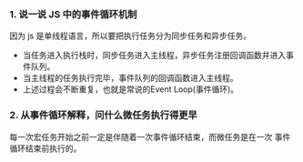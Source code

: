 ### 1. 说一说 JS 中的事件循环机制

因为 js 是单线程语言，所以要把执行任务分为同步任务和异步任务。

- 当任务进入执行栈时，同步任务进入主线程，异步任务注册回调函数并进入事件队列。
- 当主线程的任务执行完毕，事件队列的回调函数进入主线程。
- 上述过程会不断重复，也就是常说的Event Loop(事件循环)。

### 2. 从事件循环解释，问什么微任务执行得更早

每一次宏任务开始之前一定是伴随着一次事件循环结束，而微任务是在一次 事件循环结束前执行的。


